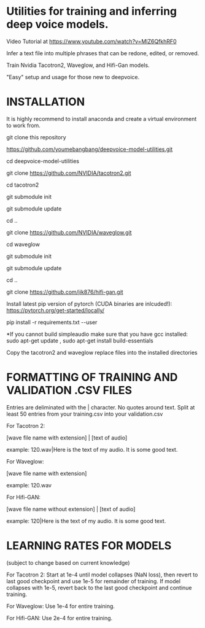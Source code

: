 # Utilities for training and inferring deep voice models.

Video Tutorial at https://www.youtube.com/watch?v=MlZ6QfkhRF0

Infer a text file into multiple phrases that can be redone, edited, or removed.

Train Nvidia Tacotron2, Waveglow, and Hifi-Gan models.

"Easy" setup and usage for those new to deepvoice.

# INSTALLATION

It is highly recommend to install anaconda and create a virtual environment to work from. 

git clone this repository

https://github.com/youmebangbang/deepvoice-model-utilities.git

cd deepvoice-model-utilities

git clone https://github.com/NVIDIA/tacotron2.git

cd tacotron2

git submodule init

git submodule update

cd ..

git clone https://github.com/NVIDIA/waveglow.git

cd waveglow

git submodule init

git submodule update

cd ..

git clone https://github.com/jik876/hifi-gan.git

Install latest pip version of pytorch (CUDA binaries are inlcuded!):
https://pytorch.org/get-started/locally/

pip install -r requirements.txt --user

*If you cannot build simpleaudio make sure that you have gcc installed: sudo apt-get update , sudo apt-get install build-essentials

Copy the tacotron2 and waveglow replace files into the installed directories

# FORMATTING OF TRAINING AND VALIDATION .CSV FILES

Entries are deliminated with the | character. No quotes around text. Split at least 50 entries from your training.csv into your validation.csv

For Tacotron 2:

[wave file name with extension] | [text of audio]

example:  120.wav|Here is the text of my audio. It is some good text.

For Waveglow:

[wave file name with extension]

example:  120.wav

For Hifi-GAN:

[wave file name without extension] | [text of audio]

example:  120|Here is the text of my audio. It is some good text.

# LEARNING RATES FOR MODELS
(subject to change based on current knowledge)

For Tacotron 2: Start at 1e-4 until model collapses (NaN loss), then revert to last good checkpoint and use 1e-5 for remainder of training. If model collapses with 1e-5, revert back to the last good checkpoint and continue training.

For Waveglow: Use 1e-4 for entire training.

For Hifi-GAN: Use 2e-4 for entire training.
